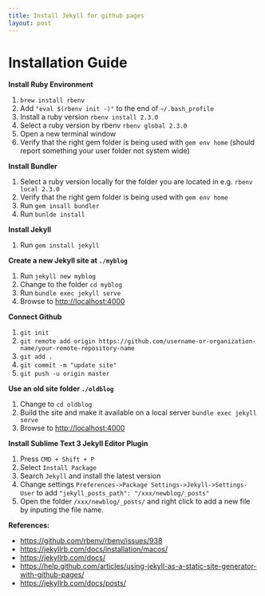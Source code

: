 ```yaml
---
title: Install Jekyll for github pages
layout: post
---
```


# Installation Guide

**Install Ruby Environment**
1. ``brew install rbenv``
2. Add ``"eval $(rbenv init -)"`` to the end of ``~/.bash_profile``
3. Install a ruby version ``rbenv install 2.3.0``
4. Select a ruby version by rbenv `rbenv global 2.3.0`
5. Open a new terminal window
6. Verify that the right gem folder is being used with ``gem env home`` (should report something your user folder not system wide)

**Install Bundler**
1. Select a ruby version locally for the folder you are located in e.g. ``rbenv local 2.3.0``
2. Verify that the right gem folder is being used with ``gem env home``
3. Run ``gem insall bundler``
4. Run ``bunlde install``

**Install Jekyll**
1. Run ``gem install jekyll``

**Create a new Jekyll site at ``./myblog``**
1. Run ``jekyll new myblog``
2. Change to the folder ``cd myblog``
3. Run ``bundle exec jekyll serve``
4. Browse to [http://localhost:4000](http://localhost:4000)

**Connect Github**
1. ``git init``
2. ``git remote add origin https://github.com/username-or-organization-name/your-remote-repository-name``
3. ``git add .``
4. ``git commit -m "update site"``
5. ``git push -u origin master``

**Use an old site folder ``./oldblog``**
1. Change to ``cd oldblog``
2. Build the site and make it available on a local server ``bundle exec jekyll serve``
3. Browse to [http://localhost:4000](http://localhost:4000)

**Install Sublime Text 3 Jekyll Editor Plugin**
1. Press ``CMD + Shift + P``
2. Select ``Install Package``
3. Search ``Jekyll`` and install the latest version
4. Change settings ``Preferences->Package Settings->Jekyll->Settings-User`` to add ``"jekyll_posts_path": "/xxx/newblog/_posts"``
5. Open the folder ``/xxx/newblog/_posts/`` and right click to add a new file by inputing the file name.

**References:**
- https://github.com/rbenv/rbenv/issues/938
- https://jekyllrb.com/docs/installation/macos/
- https://jekyllrb.com/docs/
- https://help.github.com/articles/using-jekyll-as-a-static-site-generator-with-github-pages/
- https://jekyllrb.com/docs/posts/

